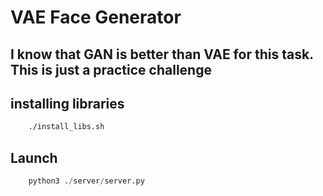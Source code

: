 # VAE Face Generator

## I know that GAN is better than VAE for this task. This is just a practice challenge

## installing libraries

```bash
    ./install_libs.sh
```

## Launch

```python
    python3 ./server/server.py
```